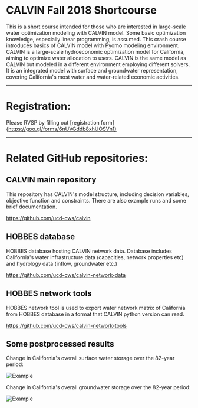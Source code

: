 # CALVIN Fall 2018 Shortcourse

This is a short course intended for those who are interested in large-scale water optimization modeling with CALVIN model. Some basic optimization knowledge, especially linear programming, is assumed. This crash course introduces basics of CALVIN model with Pyomo modeling environment. CALVIN is a large-scale hydroeconomic optimization model for California, aiming to optimize water allocation to users. CALVIN is the same model as CALVIN but modeled in a different environment employing different solvers. It is an integrated model with surface and groundwater representation, covering California's most water and water-related economic activities.
*********************************
# Registration:
Please RVSP by filling out [registration form]{https://goo.gl/forms/6nUVGddb8xhUOSVn1}

*********************************
# Related GitHub repositories:

## CALVIN main repository

This repository has CALVIN's model structure, including decision variables, objective function and constraints. There are also example runs and some brief documentation.

https://github.com/ucd-cws/calvin

## HOBBES database

HOBBES database hosting CALVIN network data. Database includes California's water infrastructure data (capacities, network properties etc) and hydrology data (inflow, groundwater etc.)

https://github.com/ucd-cws/calvin-network-data

## HOBBES network tools

HOBBES network tool is used to export water network matrix of California from HOBBES database in a format that CALVIN python version can read.

https://github.com/ucd-cws/calvin-network-tools


## Some postprocessed results

Change in California's overall surface water storage over the 82-year period:

![Example](https://github.com/msdogan/CALVIN-shortcourse/blob/master/Examples/full_size_model/sr.gif)

Change in California's overall groundwater storage over the 82-year period:

![Example](https://github.com/msdogan/CALVIN-shortcourse/blob/master/Examples/full_size_model/gw.gif)
